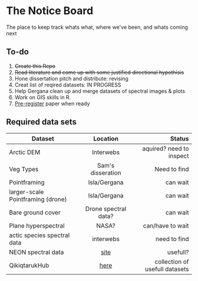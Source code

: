 # The Notice Board 

The place to keep track whats what, where we've been, and whats coming next 

## To-do 
  
  1) ~~Create this Repo~~
  2) ~~Read literature and come up with some justified directional hypothisis~~
  3) Hone dissertation pitch and distribute: revising 
  4) Creat list of reqired datasets: IN PROGRESS
  5) Help Gergana clean up and merge datasets of spectral images & plots
  6) Work on GIS skills in R. 
  7) [Pre-register](https://cos.io/our-products/osf/) paper when ready 
  
  
  
## Required data sets

|          Dataset        |          Location           |         Status          |
| ----------------------- |:---------------------------:| -----------------------:|
|      Arctic DEM         |          Interwebs          |       aquired? need to inspect      |
|      Veg Types          |       Sam's disseration     |       Need to find      |
|      Pointframing       |         Isla/Gergana        |         can wait        |
|larger-scale Pointframing (drone)   |         Isla/Gergana        |         can wait        |
|    Bare ground cover    |     Drone spectral data?    |         can wait        |
|    Plane hyperspectral  |            NASA?            |      can/have to wait   |
|    actic species spectral data  |            interwebs            |      need to find   |
|    NEON spectral data  |         [site](https://data.neonscience.org/browse-data?showAllDates=true&siteCode=PRIN&siteCode=WOOD&siteCode=TALL&siteCode=ARIK&siteCode=JERC&siteCode=OSBS&siteCode=KONZ&siteCode=DEJU&siteCode=WREF&siteCode=MLBS&siteCode=HOPB&siteCode=RMNP&siteCode=BARR&siteCode=OAES&siteCode=GRSM&siteCode=SERC&siteCode=YELL&siteCode=ABBY&siteCode=DELA&siteCode=SOAP&siteCode=GUIL&siteCode=SCBI&siteCode=DSNY&siteCode=GUAN&siteCode=MCDI&siteCode=TOOL&siteCode=ORNL&siteCode=UKFS&siteCode=CPER&siteCode=HEAL&siteCode=NOGP&siteCode=LAJA&siteCode=WLOU&siteCode=REDB&siteCode=LENO&siteCode=LIRO&siteCode=HARV&siteCode=BART&siteCode=BONA&siteCode=SJER&siteCode=STEI&siteCode=JORN&siteCode=MOAB&siteCode=BLAN&siteCode=STER&siteCode=ONAQ&siteCode=SRER&siteCode=CLBJ&siteCode=NIWO&siteCode=CUPE&siteCode=PUUM&siteCode=TEAK&siteCode=UNDE&dpCode=DP2.30022.001&dpCode=DP3.30022.001&dpCode=DP1.30006.001&dpCode=DP3.30016.001&dpCode=DP2.30020.001&dpCode=DP2.30019.001&dpCode=DP3.30019.001&dpCode=DP2.30026.001&dpCode=DP3.30006.001&dpCode=DP3.30012.001&dpCode=DP3.30026.001&dpCode=DP3.30020.001&dpCode=DP2.30012.001&dpCode=DP3.30014.001&dpCode=DP2.30018.001&dpCode=DP3.30018.001&dpCode=DP2.30016.001&dpCode=DP1.30008.001&dpCode=DP2.30014.001)              |      usefull?   |
|      QikiqtarukHub         |          [here](https://github.com/ShrubHub/QikiqtarukHub)         |       collection of usefull datasets     |
